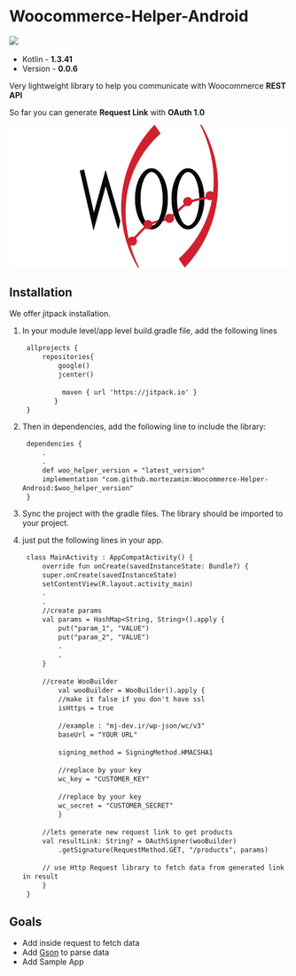 # Woocommerce-Helper-Android

[![](https://jitpack.io/v/mortezamim/Woocommerce-Helper-Android.svg)](https://jitpack.io/#mortezamim/Woocommerce-Helper-Android)

-   Kotlin - **1.3.41**
-   Version - **0.0.6**

Very lightweight library to help you communicate with Woocommerce  **REST API** 

So far you can generate **Request Link** with **OAuth 1.0**

  <img src="https://github.com/mortezamim/Woocommerce-Helper-Android/blob/master/assets/logo.png?raw=true"/>


## Installation
We offer jitpack installation.

1. In your module level/app level build.gradle file, add the following lines

        allprojects {
	        repositories{
		        google()
	            jcenter()
          
			     maven { url 'https://jitpack.io' }
		       }
		}
		
2. Then in dependencies, add the following line to include the library:
  
        dependencies {
            .
            .
            def woo_helper_version = "latest_version"
            implementation "com.github.mortezamim:Woocommerce-Helper-Android:$woo_helper_version"
        }

3. Sync the project with the gradle files. The library should be imported to your project.
  
4. just put the following lines in your app.

		class MainActivity : AppCompatActivity() {  
			override fun onCreate(savedInstanceState: Bundle?) {  
			super.onCreate(savedInstanceState)  
			setContentView(R.layout.activity_main)
			.
			.
			//create params
			val params = HashMap<String, String>().apply {
				put("param_1", "VALUE")
				put("param_2", "VALUE")
				.
				.
			}
			
			//create WooBuilder
                val wooBuilder = WooBuilder().apply {
				//make it false if you don't have ssl
				isHttps = true  
		
				//example : "mj-dev.ir/wp-json/wc/v3"
				baseUrl = "YOUR URL"  
		
				signing_method = SigningMethod.HMACSHA1
		
				//replace by your key
				wc_key = "CUSTOMER_KEY"
		 
		 		//replace by your key
		 		wc_secret = "CUSTOMER_SECRET"
                }
		
			//lets generate new request link to get products
			val resultLink: String? = OAuthSigner(wooBuilder)
				.getSignature(RequestMethod.GET, "/products", params)
		
			// use Http Request library to fetch data from generated link in result		
            }
        }

## Goals
- Add inside request to fetch data
- Add [Gson](https://github.com/google/gson) to parse data
- Add Sample App
